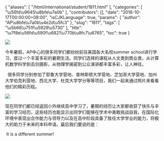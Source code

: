 {
    "aliases": [
        "/html/international/student/1811.html"
    ],
    "categories": [
        "\u56fd\u9645\u8bfe\u7a0b"
    ],
    "contributors": [],
    "date": "2016-10-17T00:00:00+08:00",
    "isCJKLanguage": true,
    "params": {
        "author": "AP\u8bfe\u7a0b\u4e2d\u5fc3"
    },
    "slug": "1811",
    "tags": [
        "\u5b66\u751f\u5929\u5730"
    ],
    "title": "\u7f8e\u56fd\u590f\u6821\u770b\u8fc7\u6765",
    "toc": true
}

![](https://cdn.tfls.online/mirror/full/b243632b9f7f9a1ff400eb7e50408b89c9c376d8.jpg)




今年暑假，AP中心的很多同学们都纷纷前往美国各大名校summer school进行学习，度过一个丰富多彩的暑期生活。同学们选择的课程从人文类到商业类，从计算机数学科学到击剑摄影，从物理学揭密到公众演讲都丰富多彩，让人神往。




  很多同学分别参加了耶鲁大学营地、普林斯顿大学营地、芝加哥大学营地、加州大学伯克利营地、西北大学、杜克大学学分等等项目，我们一起来通过照片来看看他们的精彩历程。




![](https://cdn.tfls.online/mirror/full/94d4353f20bcb79ce462fd21eb82012e416e4863.jpg)




现在同学们都已经返回小外继续高中学习了，暑期的经历让大家都收获了快乐与丰富的学习经历，这些经历也能显示出同学们能够在学术中勇敢挑战自我，在国际化环境中表现出合作能力与领导力以及在高中阶段具备了胜任大学学业的能力，将极大的助力于未来的本科申请。最后我们要说的是：




 It is a different summer!




 



  

